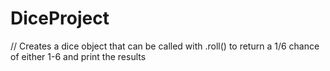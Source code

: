 # DiceProject
// Creates a dice object that can be called with .roll() to return a 1/6 chance of either 1-6 and print the results 
